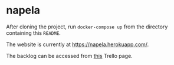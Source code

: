 # napela

After cloning the project, run `docker-compose up` from the directory containing this `README`.

The website is currently at https://napela.herokuapp.com/. 

The backlog can be accessed from [this](https://trello.com/b/fUaHYKgh) Trello page. 
